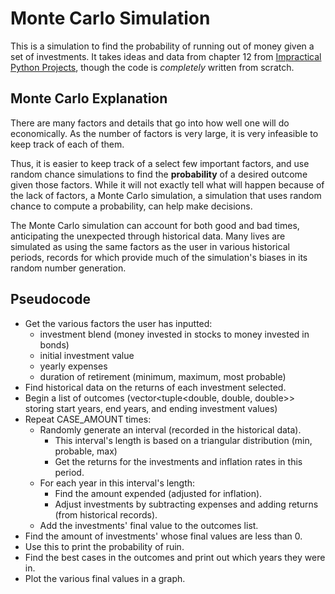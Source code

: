 # Monte Carlo Simulation

This is a simulation to find the probability of running out of money given a set of investments. It takes ideas and data from chapter 12 from [Impractical Python Projects](https://nostarch.com/impracticalpythonprojects), though the code is *completely* written from scratch. 

## Monte Carlo Explanation

There are many factors and details that go into how well one will do economically. As the number of factors is very large, it is very infeasible to keep track of each of them. 

Thus, it is easier to keep track of a select few important factors, and use random chance simulations to find the **probability** of a desired outcome given those factors. While it will not exactly tell what will happen because of the lack of factors, a Monte Carlo simulation, a simulation that uses random chance to compute a probability, can help make decisions.

The Monte Carlo simulation can account for both good and bad times, anticipating the unexpected through historical data. Many lives are simulated as using the same factors as the user in various historical periods, records for which provide much of the simulation's biases in its random number generation.

## Pseudocode

- Get the various factors the user has inputted:
    - investment blend (money invested in stocks to money invested in bonds)
    - initial investment value
    - yearly expenses
    - duration of retirement (minimum, maximum, most probable)
- Find historical data on the returns of each investment selected. 
- Begin a list of outcomes (vector<tuple<double, double, double>> storing start years, end years, and ending investment values)
- Repeat CASE_AMOUNT times:
    - Randomly generate an interval (recorded in the historical data). 
        - This interval's length is based on a triangular distribution (min, probable, max)
        - Get the returns for the investments and inflation rates in this period.
    - For each year in this interval's length:
        - Find the amount expended (adjusted for inflation).
        - Adjust investments by subtracting expenses and adding returns (from historical records).
    - Add the investments' final value to the outcomes list. 
- Find the amount of investments' whose final values are less than 0.
- Use this to print the probability of ruin.
- Find the best cases in the outcomes and print out which years they were in. 
- Plot the various final values in a graph. 